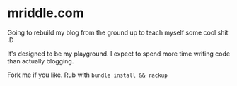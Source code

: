 mriddle.com
====

Going to rebuild my blog from the ground up to teach myself some cool shit :D

It's designed to be my playground. I expect to spend more time writing code than actually blogging.

Fork me if you like. Rub with ```bundle install && rackup```